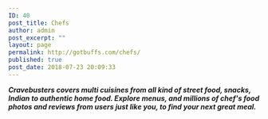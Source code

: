 ```yaml
---
ID: 40
post_title: Chefs
author: admin
post_excerpt: ""
layout: page
permalink: http://gotbuffs.com/chefs/
published: true
post_date: 2018-07-23 20:09:33
---
```

<strong><em>Cravebusters covers multi cuisines from all kind of street food, snacks, Indian to authentic home food. Explore menus, and millions of chef's food photos and reviews from users just like you, to find your next great meal.</em></strong>